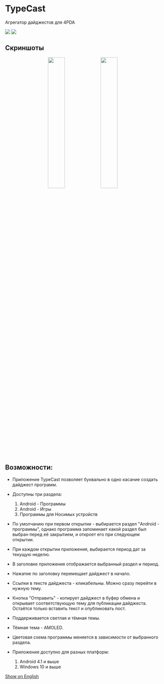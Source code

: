 # TypeCast
 Агрегатор дайджестов для 4PDA

<a href="https://github.com/Keddnyo/TypeCast/releases"><img src="https://img.shields.io/github/downloads/keddnyo/typecast/total?style=for-the-badge"></a>
<a href="https://github.com/Keddnyo/TypeCast/releases/latest"><img src="https://img.shields.io/github/downloads/keddnyo/typecast/latest/total?label=Latest%20downloads&style=for-the-badge"></a>

## Скриншоты
<p align="center">
  <img src="https://user-images.githubusercontent.com/65981689/235328312-f1c2541e-2556-4768-958f-038285726985.jpg" max-width="100%" width="33%">
  <img src="https://user-images.githubusercontent.com/65981689/235328310-4109cb15-8eb6-41a5-848e-b7b45fc87071.jpg" max-width="100%" width="33%">
</p>

## Возможности:
* Приложение TypeCast позволяет буквально в одно касание создать дайджест программ.

* Доступны три раздела:
  1. Android - Программы
  2. Android - Игры
  3. Программы для Носимых устройств


* По умолчанию при первом открытии - выбирается раздел "Android - программы", однако программа запоминает какой раздел был выбран перед её закрытием, и откроет его при следующем открытии.

* При каждом открытии приложения, выбирается период дат за текущую неделю.

* В заголовке приложения отображается выбранный раздел и период.
* Нажатие по заголовку перемещает дайджест в начало.

* Ссылки в тексте дайджеста - кликабельны. Можно сразу перейти в нужную тему.

* Кнопка "Отправить" - копирует дайджест в буфер обмена и открывает соответствующую тему для публикации дайджеста. Остаётся только вставить текст и опубликовать пост.

* Поддерживается светлая и тёмная темы.
* Тёмная тема - AMOLED.

* Цветовая схема программы меняется в зависимости от выбранного раздела.

* Приложение доступно для разных платформ:
  1. Android 4.1 и выше
  2. Windows 10 и выше

[Show on English](https://github.com/Keddnyo/TypeCast/blob/main/README.md)
